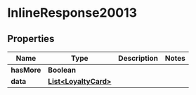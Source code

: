 

# InlineResponse20013

## Properties

Name | Type | Description | Notes
------------ | ------------- | ------------- | -------------
**hasMore** | **Boolean** |  | 
**data** | [**List&lt;LoyaltyCard&gt;**](LoyaltyCard.md) |  | 



